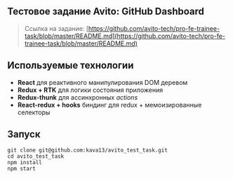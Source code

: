 
## Тестовое задание Avito: GitHub Dashboard

> Ссылка на задание: [https://github.com/avito-tech/pro-fe-trainee-task/blob/master/README.md](https://github.com/avito-tech/pro-fe-trainee-task/blob/master/README.md)

## Используемые технологии
* **React** для реактивного манипулирования DOM деревом
* **Redux + RTK** для логики состояния приложения
* **Redux-thunk** для ассинхронных _actions_
* **React-redux + hooks** биндинг для redux + мемоизированные селекторы

## Запуск

    git clone git@github.com:kava13/avito_test_task.git
    cd avito_test_task
    npm install
    npm start

